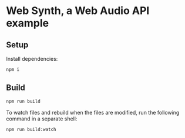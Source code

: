 # Web Synth, a Web Audio API example

## Setup

Install dependencies:

```bash
npm i
```

## Build

```bash
npm run build
```

To watch files and rebuild when the files are modified, run the following command in a separate shell:

```bash
npm run build:watch
```

